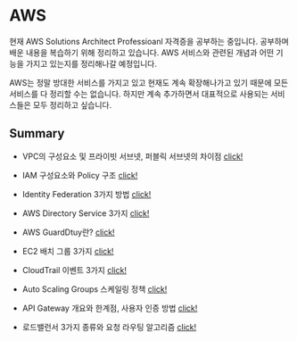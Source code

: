 # AWS

현재 AWS Solutions Architect Professioanl 자격증을 공부하는 중입니다. 공부하며 배운 내용을 복습하기 위해 정리하고 있습니다. AWS 서비스와 관련된 개념과 어떤 기능을 가지고 있는지를 정리해나갈 예정입니다.

AWS는 정말 방대한 서비스를 가지고 있고 현재도 계속 확장해나가고 있기 때문에 모든 서비스를 다 정리할 수는 없습니다. 하지만 계속 추가하면서 대표적으로 사용되는 서비스들은 모두 정리하고 싶습니다.

## Summary

- VPC의 구성요소 및 프라이빗 서브넷, 퍼블릭 서브넷의 차이점 [click!](https://github.com/Ohjiwoo-lab/TIL/blob/main/AWS/VPC_and_Subnet.md)

- IAM 구성요소와 Policy 구조 [click!](https://github.com/Ohjiwoo-lab/TIL/blob/main/AWS/IAM.md)

- Identity Federation 3가지 방법 [click!](https://github.com/Ohjiwoo-lab/TIL/blob/main/AWS/Identity_Federation.md)

- AWS Directory Service 3가지 [click!](https://github.com/Ohjiwoo-lab/TIL/blob/main/AWS/Directory_Services.md)

- AWS GuardDtuy란? [click!](https://github.com/Ohjiwoo-lab/TIL/blob/main/AWS/GuardDuty.md)

- EC2 배치 그룹 3가지 [click!](https://github.com/Ohjiwoo-lab/TIL/blob/main/AWS/EC2_Placement_Groups.md)

- CloudTrail 이벤트 3가지 [click!](https://github.com/Ohjiwoo-lab/TIL/blob/main/AWS/CloudTrail.md)

- Auto Scaling Groups 스케일링 정책 [click!](https://github.com/Ohjiwoo-lab/TIL/blob/main/AWS/Auto_Scaling_Groups.md)

- API Gateway 개요와 한계점, 사용자 인증 방법 [click!](https://github.com/Ohjiwoo-lab/TIL/blob/main/AWS/API_Gateway.md)

- 로드밸런서 3가지 종류와 요청 라우팅 알고리즘 [click!](https://github.com/Ohjiwoo-lab/TIL/blob/main/AWS/Load_Balancer.md)